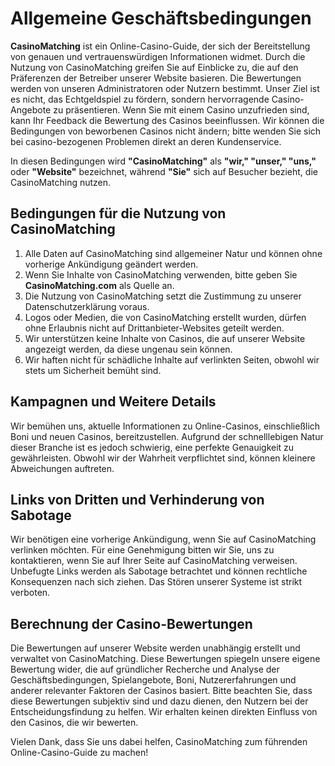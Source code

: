 
# Allgemeine Geschäftsbedingungen

**CasinoMatching** ist ein Online-Casino-Guide, der sich der Bereitstellung von genauen und vertrauenswürdigen Informationen widmet. Durch die Nutzung von CasinoMatching greifen Sie auf Einblicke zu, die auf den Präferenzen der Betreiber unserer Website basieren. Die Bewertungen werden von unseren Administratoren oder Nutzern bestimmt. Unser Ziel ist es nicht, das Echtgeldspiel zu fördern, sondern hervorragende Casino-Angebote zu präsentieren. Wenn Sie mit einem Casino unzufrieden sind, kann Ihr Feedback die Bewertung des Casinos beeinflussen. Wir können die Bedingungen von beworbenen Casinos nicht ändern; bitte wenden Sie sich bei casino-bezogenen Problemen direkt an deren Kundenservice.

In diesen Bedingungen wird **"CasinoMatching"** als **"wir," "unser," "uns,"** oder **"Website"** bezeichnet, während **"Sie"** sich auf Besucher bezieht, die CasinoMatching nutzen.

## Bedingungen für die Nutzung von CasinoMatching
1. Alle Daten auf CasinoMatching sind allgemeiner Natur und können ohne vorherige Ankündigung geändert werden.
2. Wenn Sie Inhalte von CasinoMatching verwenden, bitte geben Sie **CasinoMatching.com** als Quelle an.
3. Die Nutzung von CasinoMatching setzt die Zustimmung zu unserer Datenschutzerklärung voraus.
4. Logos oder Medien, die von CasinoMatching erstellt wurden, dürfen ohne Erlaubnis nicht auf Drittanbieter-Websites geteilt werden.
5. Wir unterstützen keine Inhalte von Casinos, die auf unserer Website angezeigt werden, da diese ungenau sein können.
6. Wir haften nicht für schädliche Inhalte auf verlinkten Seiten, obwohl wir stets um Sicherheit bemüht sind.

## Kampagnen und Weitere Details
Wir bemühen uns, aktuelle Informationen zu Online-Casinos, einschließlich Boni und neuen Casinos, bereitzustellen. Aufgrund der schnelllebigen Natur dieser Branche ist es jedoch schwierig, eine perfekte Genauigkeit zu gewährleisten. Obwohl wir der Wahrheit verpflichtet sind, können kleinere Abweichungen auftreten.

## Links von Dritten und Verhinderung von Sabotage
Wir benötigen eine vorherige Ankündigung, wenn Sie auf CasinoMatching verlinken möchten. Für eine Genehmigung bitten wir Sie, uns zu kontaktieren, wenn Sie auf Ihrer Seite auf CasinoMatching verweisen. Unbefugte Links werden als Sabotage betrachtet und können rechtliche Konsequenzen nach sich ziehen. Das Stören unserer Systeme ist strikt verboten.

## Berechnung der Casino-Bewertungen
Die Bewertungen auf unserer Website werden unabhängig erstellt und verwaltet von CasinoMatching. Diese Bewertungen spiegeln unsere eigene Bewertung wider, die auf gründlicher Recherche und Analyse der Geschäftsbedingungen, Spielangebote, Boni, Nutzererfahrungen und anderer relevanter Faktoren der Casinos basiert. Bitte beachten Sie, dass diese Bewertungen subjektiv sind und dazu dienen, den Nutzern bei der Entscheidungsfindung zu helfen. Wir erhalten keinen direkten Einfluss von den Casinos, die wir bewerten.

Vielen Dank, dass Sie uns dabei helfen, CasinoMatching zum führenden Online-Casino-Guide zu machen!
